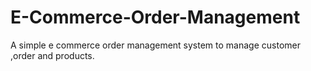 # E-Commerce-Order-Management
A simple e commerce order management system to manage customer ,order and products.
